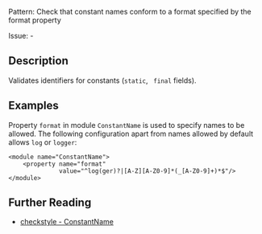 Pattern: Check that constant names conform to a format specified by the format property

Issue: -

## Description

Validates identifiers for constants (`static`, ` final` fields). 

## Examples

Property `format` in module `ConstantName` is used to specify names to be allowed. The following configuration apart from names allowed by default allows `log` or `logger`: 
    
    
    <module name="ConstantName">
        <property name="format"
                  value="^log(ger)?|[A-Z][A-Z0-9]*(_[A-Z0-9]+)*$"/>
    </module>

## Further Reading

* [checkstyle - ConstantName](http://checkstyle.sourceforge.net/config_naming.html#ConstantName)